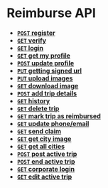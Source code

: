 # Reimburse API

- **[<code>POST</code> register](https://github.com/poojapauskar/reimburse_admin/blob/master/docs/register.md)**
- **[<code>GET</code> verify](https://github.com/poojapauskar/reimburse_admin/blob/master/docs/verify.md)**
- **[<code>GET</code> login](https://github.com/poojapauskar/reimburse_admin/blob/master/docs/login.md)**
- **[<code>GET</code> get my profile](https://github.com/poojapauskar/reimburse_admin/blob/master/docs/get_my_profile.md)**
- **[<code>POST</code> update profile](https://github.com/poojapauskar/reimburse_admin/blob/master/docs/edit_profile.md)**
- **[<code>PUT</code> getting signed url](https://github.com/poojapauskar/reimburse_admin/blob/master/docs/get_signed_url.md)**
- **[<code>PUT</code> upload images](https://github.com/poojapauskar/reimburse_admin/blob/master/docs/upload_image.md)**
- **[<code>GET</code> download image](https://github.com/poojapauskar/reimburse_admin/blob/master/docs/download.md)**
- **[<code>POST</code> add trip details](https://github.com/poojapauskar/reimburse_admin/blob/master/docs/add_trip_details.md)**
- **[<code>GET</code> history](https://github.com/poojapauskar/reimburse_admin/blob/master/docs/history.md)**
- **[<code>GET</code> delete trip](https://github.com/poojapauskar/reimburse_admin/blob/master/docs/delete_trip.md)**
- **[<code>GET</code> mark trip as reimbursed](https://github.com/poojapauskar/reimburse_admin/blob/master/docs/mark_trip_as_reimbursed.md)**
- **[<code>GET</code> update phone/email](https://github.com/poojapauskar/reimburse_admin/blob/master/docs/update_phone_email.md)**
- **[<code>GET</code> send claim](https://github.com/poojapauskar/reimburse_admin/blob/master/docs/send_claim.md)**
- **[<code>GET</code> get city image](https://github.com/poojapauskar/reimburse_admin/blob/master/docs/get_city_image.md)**
- **[<code>GET</code> get all cities](https://github.com/poojapauskar/reimburse_admin/blob/master/docs/get_all_cities.md)**
- **[<code>POST</code> post active trip](https://github.com/poojapauskar/reimburse_admin/blob/master/docs/post_active_trips.md)**
- **[<code>POST</code> end active trip](https://github.com/poojapauskar/reimburse_admin/blob/master/docs/end_active_trip.md)**
- **[<code>GET</code> corporate login](https://github.com/poojapauskar/reimburse_admin/blob/master/docs/corporate_login.md)**
- **[<code>GET</code> edit active trip](https://github.com/poojapauskar/reimburse_admin/blob/master/docs/edit_active_trip.md)**
